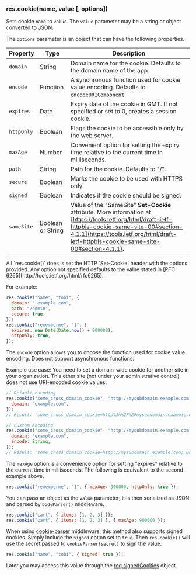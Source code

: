 <h3 id='res.cookie'>res.cookie(name, value [, options])</h3>

Sets cookie `name` to `value`. The `value` parameter may be a string or object converted to JSON.

The `options` parameter is an object that can have the following properties.

| Property   | Type              | Description                                                                                                                                                                                                                                 |
| ---------- | ----------------- | ------------------------------------------------------------------------------------------------------------------------------------------------------------------------------------------------------------------------------------------- |
| `domain`   | String            | Domain name for the cookie. Defaults to the domain name of the app.                                                                                                                                                                         |
| `encode`   | Function          | A synchronous function used for cookie value encoding. Defaults to `encodeURIComponent`.                                                                                                                                                    |
| `expires`  | Date              | Expiry date of the cookie in GMT. If not specified or set to 0, creates a session cookie.                                                                                                                                                   |
| `httpOnly` | Boolean           | Flags the cookie to be accessible only by the web server.                                                                                                                                                                                   |
| `maxAge`   | Number            | Convenient option for setting the expiry time relative to the current time in milliseconds.                                                                                                                                                 |
| `path`     | String            | Path for the cookie. Defaults to "/".                                                                                                                                                                                                       |
| `secure`   | Boolean           | Marks the cookie to be used with HTTPS only.                                                                                                                                                                                                |
| `signed`   | Boolean           | Indicates if the cookie should be signed.                                                                                                                                                                                                   |
| `sameSite` | Boolean or String | Value of the "SameSite" **Set-Cookie** attribute. More information at [https://tools.ietf.org/html/draft-ietf-httpbis-cookie-same-site-00#section-4.1.1](https://tools.ietf.org/html/draft-ietf-httpbis-cookie-same-site-00#section-4.1.1). |

<div class="doc-box doc-notice" markdown="1">
All `res.cookie()` does is set the HTTP `Set-Cookie` header with the options provided.
Any option not specified defaults to the value stated in [RFC 6265](http://tools.ietf.org/html/rfc6265).
</div>

For example:

```js
res.cookie("name", "tobi", {
  domain: ".example.com",
  path: "/admin",
  secure: true,
});
res.cookie("rememberme", "1", {
  expires: new Date(Date.now() + 900000),
  httpOnly: true,
});
```

The `encode` option allows you to choose the function used for cookie value encoding.
Does not support asynchronous functions.

Example use case: You need to set a domain-wide cookie for another site in your organization.
This other site (not under your administrative control) does not use URI-encoded cookie values.

```js
// Default encoding
res.cookie("some_cross_domain_cookie", "http://mysubdomain.example.com", {
  domain: "example.com",
});
// Result: 'some_cross_domain_cookie=http%3A%2F%2Fmysubdomain.example.com; Domain=example.com; Path=/'

// Custom encoding
res.cookie("some_cross_domain_cookie", "http://mysubdomain.example.com", {
  domain: "example.com",
  encode: String,
});
// Result: 'some_cross_domain_cookie=http://mysubdomain.example.com; Domain=example.com; Path=/;'
```

The `maxAge` option is a convenience option for setting "expires" relative to the current time in milliseconds.
The following is equivalent to the second example above.

```js
res.cookie("rememberme", "1", { maxAge: 900000, httpOnly: true });
```

You can pass an object as the `value` parameter; it is then serialized as JSON and parsed by `bodyParser()` middleware.

```js
res.cookie("cart", { items: [1, 2, 3] });
res.cookie("cart", { items: [1, 2, 3] }, { maxAge: 900000 });
```

When using [cookie-parser](https://www.npmjs.com/package/cookie-parser) middleware, this method also
supports signed cookies. Simply include the `signed` option set to `true`.
Then `res.cookie()` will use the secret passed to `cookieParser(secret)` to sign the value.

```js
res.cookie("name", "tobi", { signed: true });
```

Later you may access this value through the [req.signedCookies](#req.signedCookies) object.
